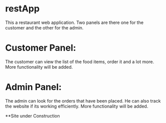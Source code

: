 # restApp
This a restaurant web application. Two panels are there one for the customer and the other for the admin.
# Customer Panel: 
The customer can view the list of the food items, order it and a lot more.
More functionality will be added.
# Admin Panel:
The admin can look for the orders that have been placed. He can also track the website if its working efficiently.
More functionality will be added.

**Site under Construction
